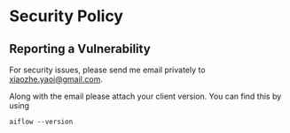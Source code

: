 # Security Policy

## Reporting a Vulnerability

For security issues, please send me email privately to xiaozhe.yaoi@gmail.com. 

Along with the email please attach your client version. You can find this by using

```
aiflow --version
```
